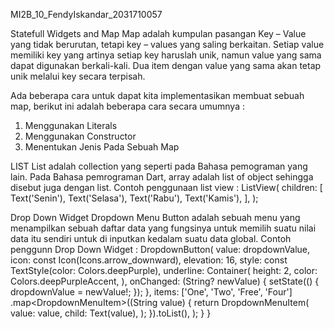 MI2B_10_FendyIskandar_2031710057

Statefull Widgets and Map
Map adalah kumpulan pasangan Key – Value yang tidak berurutan, tetapi key – values yang saling berkaitan. Setiap value memiliki key yang artinya setiap key haruslah unik,
namun value yang sama dapat digunakan berkali-kali. Dua item dengan value yang sama akan tetap unik melalui key secara terpisah.

Ada beberapa cara untuk dapat kita implementasikan membuat sebuah map, berikut ini adalah beberapa cara secara umumnya :
1.	Menggunakan Literals
2.	Menggunakan Constructor
3.	Menentukan Jenis Pada Sebuah Map


LIST
List adalah collection yang seperti pada Bahasa pemograman yang lain. Pada Bahasa pemrograman Dart, array adalah list of object sehingga disebut juga dengan list.
Contoh penggunaan list view :
ListView(
  children: <Widget>[
    Text('Senin'),
    Text('Selasa'),
    Text('Rabu'),
    Text('Kamis'),
  ],
);


Drop Down Widget
Dropdown Menu Button adalah sebuah menu yang menampilkan sebuah daftar data yang fungsinya
untuk memilih suatu nilai data itu sendiri untuk di inputkan kedalam suatu data global.
Contoh penggunn Drop Down Widget :
DropdownButton<String>(
      value: dropdownValue,
      icon: const Icon(Icons.arrow_downward),
      elevation: 16,
      style: const TextStyle(color: Colors.deepPurple),
      underline: Container(
        height: 2,
        color: Colors.deepPurpleAccent,
      ),
      onChanged: (String? newValue) {
        setState(() {
          dropdownValue = newValue!;
        });
      },
      items: <String>['One', 'Two', 'Free', 'Four']
          .map<DropdownMenuItem<String>>((String value) {
        return DropdownMenuItem<String>(
          value: value,
          child: Text(value),
        );
      }).toList(),
    );
  }
}
